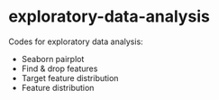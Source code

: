 # exploratory-data-analysis
Codes for exploratory data analysis:
* Seaborn pairplot
* Find & drop features
* Target feature distribution
* Feature distribution
